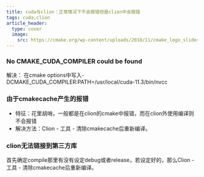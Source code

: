```yaml
---
title: cuda与clion：正常情况下不会报错但是clion中会报错
tags: cuda;clion
article_header:
  type: cover
  image:
    src: https://cmake.org/wp-content/uploads/2018/11/cmake_logo_slider.png
---
```


### No CMAKE_CUDA_COMPILER could be found

解决：
在cmake options中写入-DCMAKE_CUDA_COMPILER:PATH=/usr/local/cuda-11.3/bin/nvcc

### 由于cmakecache产生的报错

- 特征：花里胡哨，一般都是在clion的cmake中报错，而在clion外使用编译则不会报错
- 解决方法：Clion - 工具 - 清除cmakecache后重新编译。

### clion无法链接到第三方库
首先确定compile那里有没有设定debug或者release，若设定好的，那么Clion - 工具 - 清除cmakecache后重新编译。
